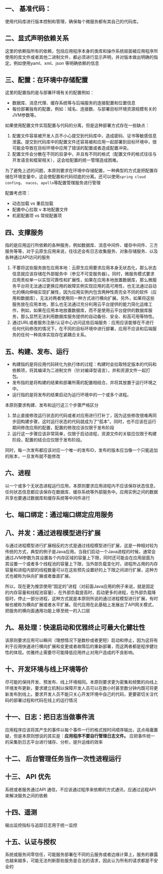 ## 一、 基准代码：
使用代码库进行版本控制和管理，确保每个微服务都有其自己的代码库。
## 二、显式声明依赖关系
这里的依赖指所有的依赖，包括应用程序本身的类库和操作系统层面被应用程序所使用的库文件或者其他二进制文件，都必须进行显示声明，并对版本做出明确的指定。例如使用yaml、xml、json 等明确依赖的信息

## 三、配置：在环境中存储配置
这里的配置指的是与部署环境有关的配置例如：
- 数据库、消息代理、缓存系统等与后端服务的连接配置和位置信息
- 每份部署独有的配置，例如：域名、连接数、与部署目标环境资源规模有关的JVM参数等。

如果使用配置文件实现配置与代码的分离，但是这种部署方式存在一些缺点：

1. 配置文件容易被开发人员不小心提交到代码库中，造成密码、证书等敏感信息泄露。提交到代码库中的配置文件还容易被和应用一起部署到目标环境中，很可能会导致在目标环境中应用了错误的配置或者造成配置冲突。
2. 配置文件会分散在不同的目录中，并且有不同的格式（配置文件的格式往往与开发语言和框架相关），这会给配置的统一管理造成困难。

为了避免上述的问题，本原则要求在环境中存储配置，一种典型的方式是把配置存储在环境变量中，这会使配置和代码彻底的分离。还可以使用`spring cloud confing`、 `nacos`、`apollo`等配置管理服务进行管理

配置考虑项： 
- 动态加载 vs 重启加载
- 配置中心拉取 v 本地配置文件
- 机密配置项 vs 常规配置项

## 四、支撑服务
指的是应用运行所依赖的各种服务，例如数据库、消息中间件、缓存中间件、三方服务等等，对于云原生应用来说，往往还会有日志收集服务、对象存储服务、以及各种通过API访问的服务

1. 不要将这些服务放在应用本地：云原生应用要求应用本身无状态化，那么状态信息就应该存储在外部服务中（参见不可变服务器）。同时，微服务模式要求应用责权单一以实现可靠性和扩展性，如果在应用本地放置数据库，那么微服务平台将无法通过更换应用的故障实例实现应用的高可用性，也无法通过自动化的横向伸缩实现扩展性，因为应用实例内包含两种性质完全不同的软件（应用和数据库），无法对两者使用同一种方式进行横向扩展。另外，如果将这些服务放在应用本地，那么也无法通过充分利用云平台提供的能力简化运维工作，例如，如果在应用本地放置数据库，而不是使用云平台提供的数据库服务，那么显然无法利用数据库服务提供的自动备份、安全、和高可用等特性。
2. 通过URL或者服务注册/认证中心访问这些后端服务：应用应该能够在不进行任何代码修改的情况下，在不同的目标环境中进行部署，应用不应该和后端服务的任何一种具体实现存在紧耦合关系。

## 五、构建、发布、运行
- 构建指的是将应用代码转化为执行体的过程：构建时会拉取特定版本的代码和依赖项，将其编译为二进制文件（针对编译型语言），并和资源文件一起打包。
- 发布指的是将构建的结果和部署所需的配置相结合，并将其放置于运行环境之中。
- 运行指的是将发布的结果启动为运行环境中的一个或多个进程。

本原则要求构建、发布和运行这三个步骤严格区分

1. 禁止直接修改运行状态的代码或者对应用进行打补丁，因为这些修改很难再同步回构建步骤，这时运行状态的代码就成为了“孤本”。同时，也不应该在运行期间修改应用的配置，配置的修改应该仅限于发布阶段
2. 运行这一步骤应该非常简单，仅限于启动进程，资源文件的关联应仅限于构建阶段，配置的结合应仅限于发布阶段。

同时，每一次发布都应该对应一个唯一的发布ID，发布的版本应当像一个只能追加的账本，一旦发布就不能修改

## 六、进程
以一个或多个无状态进程运行应用，本原则要求应用进程内不应该保存状态信息，任何状态信息都应该保存在数据库、缓存系统等外部服务中。应用实例之间的数据共享也要通过数据库和缓存系统等中间件进行

## 七、端口绑定：通过端口绑定应用服务



## 八、并发：通过进程模型进行扩展
与通过进程模型进行扩展相反的方式是通过线程模型进行扩展，这是一种相对较为传统的方式，典型的例子是Java应用。当我们启动一个Java进程的时候，通常会通过JVM参数为其设置各个内存区域的容量上下限，同时还可能会在应用层面为其设置一个或者多个线程池的容量上下限，当外部负载变化时，进程所占用的内存容量和进程内部的线程数量可以在这些预先设置好的上下限之间进行扩展，这种方式也被称为纵向扩展或者垂直扩展。

所以，现在更为推崇使用“固定的”进程（对前面Java应用的例子来说，就是固定的内存容量和线程池容量），在外部负载提高时，启动更多的进程，在外部负载降低时，停止一部分进程，这种方式就是本原则所说的通过进程模型进行扩展，有时候也被称为横向扩展或者水平扩展。现代应用在此基础上发展出了API网关模式，把服务的横向面通用功能上移至统一的入口层

## 九、易处理：快速启动和优雅终止可最大化健壮性
该原则要求应用可以瞬间（理想情况下是数秒或者更短）启动和停止，因为这将有利于应用快速进行横向扩展和变更或者故障后的重新部署，而这两者都是程序健壮性的体现。优雅终止需要尽可能降低应用终止对用户造成的不良影响。

## 十、开发环境与线上环境等价
尽可能的保持开发、预发布、线上环境相同。本原则要求更为密集和频繁的向线上环境发布更新，要求建立机制以保障开发人员可以在数小时甚至数分钟内既可将更新发布到线上。要求开发人员不能只关心开发环境中自己的代码，更要密切关注代码的部署过程和代码在线上的运行情况

## 十一、日志：把日志当做事件流
应用程序应该将其产生的事件以每个事件一行的格式按时间顺序输出，这点毋庸置疑，但是本原则想说的其实是：**应用程序不要自行管理日志文件。** 应把事件统一的采集到日志平台进行储存、分析，提升运维的效率

## 十二、 后台管理任务当作一次性进程运行


## 十三、 API 优先
系统或者服务通过API 通信，不应该通过程序来依赖的方式通讯，应通过远程API 来解决服务之间的依赖

## 十四、遥测
输出监控指标与追踪日志用于统一监控

## 十五、认证与授权
系统或服务间零信任，可能服务部署在不同的云服务或者边缘计算上，服务的暴露也越来越多，可能无法判断那些服务是合法的请求，因此认为所有的请求都是不安全的

 
